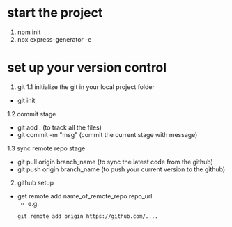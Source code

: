 # start the project
1. npm init
2. npx express-generator -e

# set up your version control
1. git
1.1 initialize the git in your local project folder
- git init

1.2 commit stage
- git add . (to track all the files)
- git commit -m "msg" (commit the current stage with message)

1.3 sync remote repo stage
- git pull origin branch_name (to sync the latest code from the github)
- git push origin branch_name (to push your current version to the github)


2. github setup
- get remote add name_of_remote_repo repo_url
    - e.g.
    ```
    git remote add origin https://github.com/....
    ```
